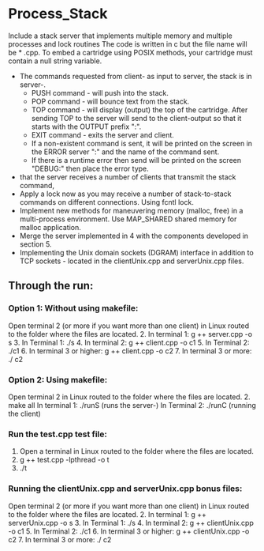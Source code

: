 # Process_Stack
Include a stack server that implements multiple memory and multiple processes and lock routines
The code is written in c but the file name will be * .cpp.
To embed a cartridge using POSIX methods, your cartridge must contain a null string variable.
 - The commands requested from client- as input to server, the stack is in server-.
   - PUSH command - will push <Text> into the stack.
   - POP command - will bounce text from the stack.
   - TOP command - will display (output) the top of the cartridge. After sending TOP to the server will send to the client-output so that it starts with the OUTPUT prefix ":".
   - EXIT command - exits the server and client.
   - If a non-existent command is sent, it will be printed on the screen in the ERROR server ":" and the name of the command sent.
   - If there is a runtime error then send will be printed on the screen "DEBUG:" then place the error type.
 - that the server receives a number of clients that transmit the stack command,
 - Apply a lock now as you may receive a number of stack-to-stack commands on different connections. Using fcntl lock.
 - Implement new methods for maneuvering memory (malloc, free) in a multi-process environment. Use MAP_SHARED shared memory for malloc application.
 - Merge the server implemented in 4 with the components developed in section 5.
 - Implementing the Unix domain sockets (DGRAM) interface in addition to TCP sockets - located in the clientUnix.cpp and serverUnix.cpp files.
  
  
## Through the run:
### Option 1: Without using makefile:
Open terminal 2 (or more if you want more than one client) in Linux routed to the folder where the files are located.
2. In terminal 1: g ++ server.cpp -o s
3. In Terminal 1: ./s
4. In terminal 2: g ++ client.cpp -o c1
5. In Terminal 2: ./c1
6. In terminal 3 or higher: g ++ client.cpp -o c2
7. In terminal 3 or more: ./ c2

### Option 2: Using makefile:
Open terminal 2 in Linux routed to the folder where the files are located.
2. make all
In terminal 1: ./runS (runs the server-)
In Terminal 2: ./runC (running the client)

### Run the test.cpp test file:
1. Open a terminal in Linux routed to the folder where the files are located.
2. g ++ test.cpp -lpthread -o t
3. ./t

### Running the clientUnix.cpp and serverUnix.cpp bonus files:
Open terminal 2 (or more if you want more than one client) in Linux routed to the folder where the files are located.
2. In terminal 1: g ++ serverUnix.cpp -o s
3. In Terminal 1: ./s
4. In terminal 2: g ++ clientUnix.cpp -o c1
5. In Terminal 2: ./c1
6. In terminal 3 or higher: g ++ clientUnix.cpp -o c2
7. In terminal 3 or more: ./ c2
